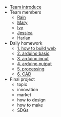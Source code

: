 -  [Team introduce](Team-introduce/Team-introduce.md)
- Team members
  - [Rain](Teammembers/Rain.md)
  - [Mary](Teammembers/Mary.md)
  - [Ivy](Teammembers/Ivy.md)
  - [Jessica](Teammembers/Jessica.md)
  - [Harlan](Teammembers/Harlan.md)
- Daily homework
  - [1. how to build web](homework/how-to-build-web.md)
  - [2. arduino basic](homework/arduino-basic.md)
  - [3. arduino input](homework/arduino-input.md)
  - [4. arduino output](homework/arduino-output.md)
  - [5. processing](homework/processing.md)
  - [6. CAD](homework/cad.md)
- Final project
  - topic
  - innovation
  - market
  - how to design 
  - how to make
  - SDGs